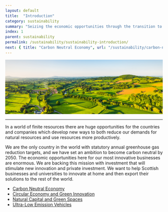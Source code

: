 ```yaml
---
layout: default
title:  "Introduction"
category: sustainability
summary: "Seizing the economic opportunities through the transition to a carbon neutral economy."
index: 1
parent: sustainability
permalink: /sustainability/sustainability-introduction/
next: { title: "Carbon Neutral Economy", url: "/sustainability/carbon-neutral/" }
---
```


![Sustainability Photo](/assets/images/pageimages/sustainability.jpg)
<br>
<hr>

In a world of finite resources there are huge opportunities for the countries and companies which develop new ways to both reduce our demands for natural resources and use resources more productively.

We are the only country in the world with statutory annual greenhouse gas reduction targets, and we have set an ambition to become carbon neutral by 2050.  The economic opportunities here for our most innovative businesses are enormous. We are backing this mission with investment that will stimulate new innovation and private investment. We want to help Scottish businesses and universities to innovate at home and then export their solutions to the rest of the world.  

* [Carbon Neutral Economy](/sustainability/carbon-neutral/)
* [Circular Economy and Green Innovation](/sustainability/circular-economy)
* [Natural Capital and Green Spaces](/sustainability/natural-capital/)
* [Ultra-Low Emission Vehicles](/sustainability/ultra-low-emission-vehicles/)
